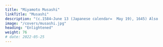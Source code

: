 ```yaml
---
title: "Miyamoto Musashi"
linkTitle: "Musashi"
description: "(c.1584–June 13 (Japanese calendar=  May 19), 1645) Also known as Shinmen Takezō, Miyamoto Bennosuke, or by his Buddhist name Niten Dōraku was a famous Japanese samurai. He was one of the most skilled swordsmen in history. He became legendary through his outstanding swordsmanship in numerous duels, even from a very young age. He is the founder of the Hyōhō Niten Ichi-ryū or Niten-ryū style of swordsmanship and the author of The Book of Five Rings, a book on strategy, tactics, and philosophy that is still studied today"
image: "/covers/musashi.jpg"
heading: "Enlightened"
weight: 76
# date: 2022-05-25
---
```


